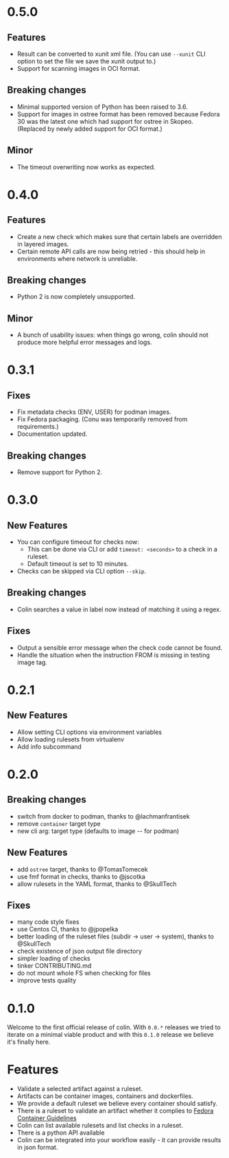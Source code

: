 # 0.5.0

## Features

- Result can be converted to xunit xml file. (You can use `--xunit` CLI option to set the file we save the xunit output to.)
- Support for scanning images in OCI format.

## Breaking changes

- Minimal supported version of Python has been raised to 3.6.
- Support for images in ostree format has been removed because Fedora 30 was the latest one
  which had support for ostree in Skopeo. (Replaced by newly added support for OCI format.)

## Minor

- The timeout overwriting now works as expected.

# 0.4.0

## Features

- Create a new check which makes sure that certain labels are overridden in
  layered images.
- Certain remote API calls are now being retried - this should help in environments where network is unreliable.

## Breaking changes

- Python 2 is now completely unsupported.

## Minor

- A bunch of usability issues: when things go wrong, colin should not
  produce more helpful error messages and logs.

# 0.3.1

## Fixes

- Fix metadata checks (ENV, USER) for podman images.
- Fix Fedora packaging. (Conu was temporarily removed from requirements.)
- Documentation updated.

## Breaking changes

- Remove support for Python 2.

# 0.3.0

## New Features

- You can configure timeout for checks now:
  - This can be done via CLI or add `timeout: <seconds>` to a check in a ruleset.
  - Default timeout is set to 10 minutes.
- Checks can be skipped via CLI option `--skip`.

## Breaking changes

- Colin searches a value in label now instead of matching it using a regex.

## Fixes

- Output a sensible error message when the check code cannot be found.
- Handle the situation when the instruction FROM is missing in testing image tag.

# 0.2.1

## New Features

- Allow setting CLI options via environment variables
- Allow loading rulesets from virtualenv
- Add info subcommand

# 0.2.0

## Breaking changes

- switch from docker to podman, thanks to @lachmanfrantisek
- remove `container` target type
- new cli arg: target type (defaults to image -- for podman)

## New Features

- add `ostree` target, thanks to @TomasTomecek
- use fmf format in checks, thanks to @jscotka
- allow rulesets in the YAML format, thanks to @SkullTech

## Fixes

- many code style fixes
- use Centos CI, thanks to @jpopelka
- better loading of the ruleset files (subdir -> user -> system), thanks to @SkullTech
- check existence of json output file directory
- simpler loading of checks
- tinker CONTRIBUTING.md
- do not mount whole FS when checking for files
- improve tests quality

# 0.1.0

Welcome to the first official release of colin. With `0.0.*` releases we tried to iterate on a minimal viable product and with this `0.1.0` release we believe it's finally here.

# Features

- Validate a selected artifact against a ruleset.
- Artifacts can be container images, containers and dockerfiles.
- We provide a default ruleset we believe every container should satisfy.
- There is a ruleset to validate an artifact whether it complies to [Fedora Container Guidelines](https://fedoraproject.org/wiki/Container:Guidelines)
- Colin can list available rulesets and list checks in a ruleset.
- There is a python API available
- Colin can be integrated into your workflow easily - it can provide results in json format.
